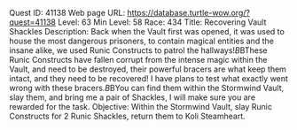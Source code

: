 Quest ID: 41138
Web page URL: https://database.turtle-wow.org/?quest=41138
Level: 63
Min Level: 58
Race: 434
Title: Recovering Vault Shackles
Description: Back when the Vault first was opened, it was used to house the most dangerous prisoners, to contain magical entities and the insane alike, we used Runic Constructs to patrol the hallways!$B$BThese Runic Constructs have fallen corrupt from the intense magic within the Vault, and need to be destroyed, their powerful bracers are what keep them intact, and they need to be recovered! I have plans to test what exactly went wrong with these bracers.$B$BYou can find them within the Stormwind Vault, slay them, and bring me a pair of Shackles, I will make sure you are rewarded for the task.
Objective: Within the Stormwind Vault, slay Runic Constructs for 2 Runic Shackles, return them to Koli Steamheart.
